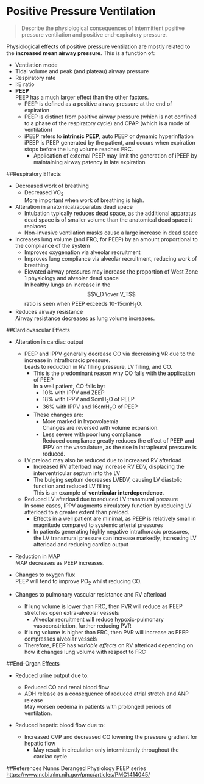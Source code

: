 # Positive Pressure Ventilation
> Describe the physiological consequences of intermittent positive pressure ventilation and positive end-expiratory pressure.

Physiological effects of positive pressure ventilation are mostly related to the **increased mean airway pressure**. This is a function of:
* Ventilation mode
* Tidal volume and peak (and plateau) airway pressure
* Respiratory rate
* I:E ratio
* **PEEP**  
PEEP has a much larger effect than the other factors.
    * PEEP is defined as a positive airway pressure at the end of expiration
    * PEEP is distinct from positive airway pressure (which is not confined to a phase of the respiratory cycle) and CPAP (which is a mode of ventilation)
    * iPEEP refers to **intrinsic PEEP**, auto PEEP or dynamic hyperinflation  
    iPEEP is PEEP generated by the patient, and occurs when expiration stops before the lung volume reaches FRC.
        * Application of external PEEP may limit the generation of iPEEP by maintaining airway patency in late expiration


##Respiratory Effects
* Decreased work of breathing
    * Decreased VO<sub>2</sub>  
    More important when work of breathing is high.
* Alteration in anatomical/apparatus dead space  
    * Intubation typically reduces dead space, as the additional apparatus dead space is of smaller volume than the anatomical dead space it replaces
    * Non-invasive ventilation masks cause a large increase in dead space
* Increases lung volume (and FRC, for PEEP) by an amount proportional to the compliance of the system
    * Improves oxygenation via alveolar recruitment
    * Improves lung compliance via alveolar recruitment, reducing work of breathing
    * Elevated airway pressures may increase the proportion of West Zone 1 physiology and alveolar dead space  
    In healthy lungs an increase in the $$V_D \over V_T$$ ratio is seen when PEEP exceeds 10-15cmH<sub>2</sub>O.
* Reduces airway resistance  
Airway resistance decreases as lung volume increases.

##Cardiovascular Effects
* Alteration in cardiac output
    * PEEP and IPPV generally decrease CO via decreasing VR due to the increase in intrathoracic pressure.    
    Leads to reduction in RV filling pressure, LV filling, and CO.
        * This is the predominant reason why CO falls with the application of PEEP  
        In a well patient, CO falls by:
            * 10% with IPPV and ZEEP
            * 18% with IPPV and 9cmH<sub>2</sub>O of PEEP
            * 36% with IPPV and 16cmH<sub>2</sub>O of PEEP
        * These changes are:
            * More marked in hypovolaemia  
            Changes are reversed with volume expansion.
            * Less severe with poor lung compliance  
            Reduced compliance greatly reduces the effect of PEEP and IPPV on the vasculature, as the rise in intrapleural pressure is reduced.
    * LV preload may also be reduced due to increased RV afterload  
        * Increased RV afterload may increase RV EDV, displacing the interventricular septum into the LV
        * The bulging septum decreases LVEDV, causing LV diastolic function and reduced LV filling  
        This is an example of **ventricular interdependence**.
    * Reduced LV afterload due to reduced LV transmural pressure  
    In some cases, IPPV augments circulatory function by reducing LV afterload to a greater extent than preload. 
        * Effects in a well patient are minimal, as PEEP is relatively small in magnitude compared to systemic arterial pressures
        * In patients generating highly negative intrathoracic pressures, the LV transmural pressure can increase markedly, increasing LV afterload and reducing cardiac output


* Reduction in MAP  
MAP decreases as PEEP increases.


* Changes to oxygen flux  
PEEP will tend to improve PO<sub>2</sub> whilst reducing CO.


* Changes to pulmonary vascular resistance and RV afterload
    * If lung volume is lower than FRC, then PVR will reduce as PEEP stretches open extra-alveolar vessels
        * Alveolar recruitment will reduce hypoxic-pulmonary vasoconstriction, further reducing PVR
    * If lung volume is higher than FRC, then PVR will increase as PEEP compresses alveolar vessels
    * Therefore, PEEP has *variable effects* on RV afterload depending on how it changes lung volume with respect to FRC



##End-Organ Effects
* Reduced urine output due to:
    * Reduced CO and renal blood flow
    * ADH release as a consequence of reduced atrial stretch and ANP release  
    May worsen oedema in patients with prolonged periods of ventilation.


* Reduced hepatic blood flow due to:
    * Increased CVP and decreased CO lowering the pressure gradient for hepatic flow
        * May result in circulation only intermittently throughout the cardiac cycle


##References
Nunns
Deranged Physiology PEEP series
https://www.ncbi.nlm.nih.gov/pmc/articles/PMC1414045/